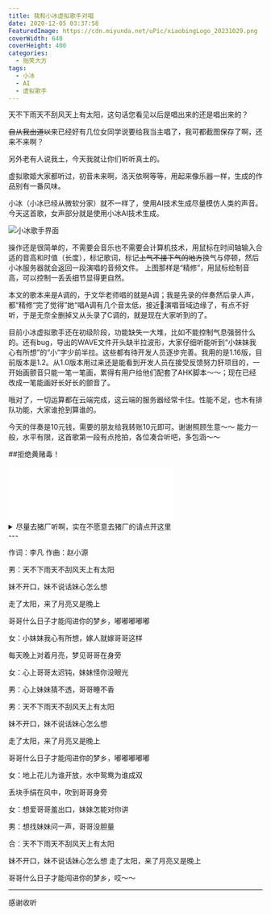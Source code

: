 ```yaml
---
title: 我和小冰虚拟歌手对唱
date: 2020-12-05 03:37:58
FeaturedImage: https://cdn.miyunda.net/uPic/xiaobingLogo_20231029.png
coverWidth: 640
coverHeight: 400
categories:
  - 贻笑大方
tags:
  - 小冰
  - AI
  - 虚拟歌手
---
```

天不下雨天不刮风天上有太阳，这句话您看见以后是唱出来的还是唱出来的？

<!-- more -->
~~自从我出道以来~~已经好有几位女同学说要给我当主唱了，我可都截图保存了啊，还来不来啊？

另外老有人说我土，今天我就让你们听听真土的。

虚拟歌姬大家都听过，初音未来啊，洛天依啊等等，用起来像乐器一样，生成的作品别有一番风味。

小冰（小冰已经从微软分家）就不一样了，使用AI技术生成尽量模仿人类的声音。
今天这首歌，女声部分就是使用小冰AI技术生成。

![小冰歌手界面](https://cdn.miyunda.net/image/msxiaobing-20201241673.png)

操作还是很简单的，不需要会音乐也不需要会计算机技术，用鼠标在时间轴输入合适的音高和时值（长度），标记歌词，标记~~上气不接下气的地方~~换气与停顿，然后小冰服务器就会返回一段演唱的音频文件。
上图那样是“精修”，用鼠标绘制音高，可以控制一丢丢细节显得更自然。

本文的歌本来是A调的，于文华老师唱的就是A调；我是先录的伴奏然后录人声，都“精修“完了觉得”她“唱A调有几个音太低，接近演唱音域边缘了，有点不好听，于是无奈全删掉又从头录了C调的，就是现在大家听到的了。

目前小冰虚拟歌手还在初级阶段，功能缺失一大堆，比如不能控制气息强弱什么的。还有bug，导出的WAVE文件开头缺半拉波形，大家仔细听能听到“小妹妹我心有所想”的“小”字少前半拉。这些都有待开发人员逐步完善。我用的是1.16版，目前版本是1.2。从1.0版本用过来还是能看到开发人员在接受反馈努力肝项目的，一开始画颤音只能一笔一笔画，累得有用户给他们配套了AHK脚本～～；现在已经改成一笔能画好长好长的颤音了。

哦对了，一切运算都在云端完成，这云端的服务器经常卡住。性能不足，也木有排队功能，大家谁抢到算谁的。

今天的伴奏是10元钱，需要的朋友给我转账10元即可。谢谢照顾生意～～
能力一般，水平有限，这首歌第一段有点抢拍，各位凑合听吧，多包涵～～

##拒绝黄赌毒！

<iframe frameborder="no" border="0" marginwidth="0" marginheight="0" width=330 height=110 src="//music.163.com/outchain/player?type=1&id=98977631&auto=1&height=90"></iframe>

<details>
<summary>尽量去猪厂听啊，实在不愿意去猪厂的请点开这里</summary>

{{< music
url="https://cdn.miyunda.net/mp3/msxiaobing.mp3"
name="天不刮风天不下雨天上有太阳"
artist="米云达"
cover="https://cdn.miyunda.net/uPic/xiaobingLogo_20231029.png" >}}

</details>
---

作词：李凡
作曲：赵小源


男：天不下雨天不刮风天上有太阳

妹不开口，妹不说话妹心怎么想

走了太阳，来了月亮又是晚上

哥哥什么日子才能闯进你的梦乡，嘟嘟嘟嘟嘟

女：小妹妹我心有所想，嫁人就嫁哥哥这样

每天晚上对着月亮，梦见哥哥在身旁


女：心上哥哥太迟钝，妹妹怪你没眼光

男：心上妹妹猜不透，哥哥睡不香

男：天不下雨天不刮风天上有太阳

妹不开口，妹不说话妹心怎么想

走了太阳，来了月亮又是晚上

哥哥什么日子才能闯进你的梦乡，嘟嘟嘟嘟嘟

女：地上花儿为谁开放，水中鸳鸯为谁成双

丢块手绢在风中，吹到哥哥身旁

女：想爱哥哥羞出口，妹妹怎能对你讲

男：想找妹妹问一声，哥哥没胆量

合：天不下雨天不刮风天上有太阳

妹不开口，妹不说话妹心怎么想
走了太阳，来了月亮又是晚上

哥哥什么日子才能闯进你的梦乡，哎～～

---

感谢收听